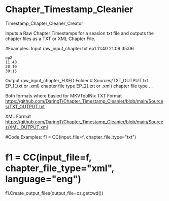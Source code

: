 # Chapter_Timestamp_Cleanier
Timestamp_Chapter_Cleaner_Creator

Inputs a Raw Chapter Timestamps for a seasion txt file and outputs the chapter files as a TXT or XML Chapter File.

#Examples:
Input
  raw_input_chapter.txt
    ep1
    11:40
    21:09
    35:06

    ep2
    11:40
    20:10
    30:15
    
Output
  raw_input_chapter_FIXED Folder
    # Sources/TXT_OUTPUT.txt
    EP_1(.txt or .xml) chapter file type
    EP_2(.txt or .xml) chapter file type
    .
    .

Both formats where basied for MKVToolNix 
  TXT Format
    https://github.com/DaringT/Chapter_Timestamp_Cleanier/blob/main/Sources/TXT_OUTPUT.txt

  XML Format
    https://github.com/DaringT/Chapter_Timestamp_Cleanier/blob/main/Sources/XML_OUTPUT.xml

#Code Examples:
  f1 = CC(input_file=f, chapter_file_type="txt")
  # f1 = CC(input_file=f, chapter_file_type="xml", language="eng")
  f1.Create_output_files(output_file=os.getcwd())
  
  
